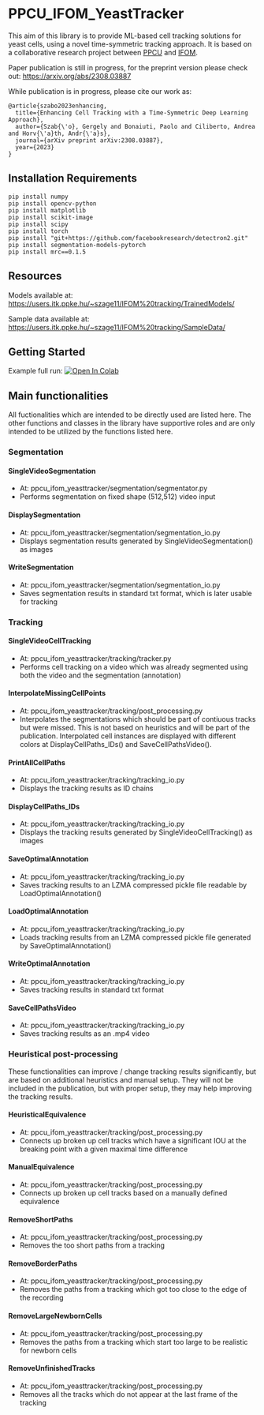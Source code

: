 # PPCU_IFOM_YeastTracker

This aim of this library is to provide ML-based cell tracking solutions for yeast cells, using a novel time-symmetric tracking approach. It is based on a collaborative research project between [PPCU](https://itk.ppke.hu/en) and [IFOM](https://www.ifom.eu/en/).

Paper publication is still in progress, for the preprint version please check out: 
https://arxiv.org/abs/2308.03887

While publication is in progress, please cite our work as:

```
@article{szabo2023enhancing,
  title={Enhancing Cell Tracking with a Time-Symmetric Deep Learning Approach},
  author={Szab{\'o}, Gergely and Bonaiuti, Paolo and Ciliberto, Andrea and Horv{\'a}th, Andr{\'a}s},
  journal={arXiv preprint arXiv:2308.03887},
  year={2023}
}
```

## Installation Requirements
      
```
pip install numpy
pip install opencv-python
pip install matplotlib
pip install scikit-image
pip install scipy
pip install torch
pip install "git+https://github.com/facebookresearch/detectron2.git"
pip install segmentation-models-pytorch
pip install mrc==0.1.5
```

## Resources

Models available at:
https://users.itk.ppke.hu/~szage11/IFOM%20tracking/TrainedModels/

Sample data available at:
https://users.itk.ppke.hu/~szage11/IFOM%20tracking/SampleData/

## Getting Started

Example full run:
[![Open In Colab](https://img.shields.io/badge/Open%20in%20Colab-Open%20Notebook-blue?logo=google-colab)](https://colab.research.google.com/drive/1RezYwQdPQ-eFsBE7oWcIbqv4ylTywhs2?usp=drive_link)

## Main functionalities

All fuctionalities which are intended to be directly used are listed here. The other functions and classes in the library have supportive roles and are only intended to be utilized by the functions listed here.

### Segmentation
#### SingleVideoSegmentation
- At: ppcu_ifom_yeasttracker/segmentation/segmentator.py
- Performs segmentation on fixed shape (512,512) video input 
#### DisplaySegmentation
- At: ppcu_ifom_yeasttracker/segmentation/segmentation_io.py
- Displays segmentation results generated by SingleVideoSegmentation() as images
#### WriteSegmentation
- At: ppcu_ifom_yeasttracker/segmentation/segmentation_io.py
- Saves segmentation results in standard txt format, which is later usable for tracking

### Tracking
#### SingleVideoCellTracking
- At: ppcu_ifom_yeasttracker/tracking/tracker.py
- Performs cell tracking on a video which was already segmented using both the video and the segmentation (annotation)
#### InterpolateMissingCellPoints
- At: ppcu_ifom_yeasttracker/tracking/post_processing.py
- Interpolates the segmentations which should be part of contiuous tracks but were missed. This is not based on heuristics and will be part of the publication. Interpolated cell instances are displayed with different colors at DisplayCellPaths_IDs() and SaveCellPathsVideo().
#### PrintAllCellPaths
- At: ppcu_ifom_yeasttracker/tracking/tracking_io.py
- Displays the tracking results as ID chains
#### DisplayCellPaths_IDs
- At: ppcu_ifom_yeasttracker/tracking/tracking_io.py
- Displays the tracking results generated by SingleVideoCellTracking() as images
#### SaveOptimalAnnotation
- At: ppcu_ifom_yeasttracker/tracking/tracking_io.py
- Saves tracking results to an LZMA compressed pickle file readable by LoadOptimalAnnotation()
#### LoadOptimalAnnotation
- At: ppcu_ifom_yeasttracker/tracking/tracking_io.py
- Loads tracking results from an LZMA compressed pickle file generated by SaveOptimalAnnotation()
#### WriteOptimalAnnotation
- At: ppcu_ifom_yeasttracker/tracking/tracking_io.py
- Saves tracking results in standard txt format
#### SaveCellPathsVideo
- At: ppcu_ifom_yeasttracker/tracking/tracking_io.py
- Saves tracking results as an .mp4 video

### Heuristical post-processing
These functionalities can improve / change tracking results significantly, but are based on additional heuristics and manual setup. They will not be included in the publication, but with proper setup, they may help improving the tracking results.
#### HeuristicalEquivalence
- At: ppcu_ifom_yeasttracker/tracking/post_processing.py
- Connects up broken up cell tracks which have a significant IOU at the breaking point with a given maximal time difference
#### ManualEquivalence
- At: ppcu_ifom_yeasttracker/tracking/post_processing.py
- Connects up broken up cell tracks based on a manually defined equivalence
#### RemoveShortPaths
- At: ppcu_ifom_yeasttracker/tracking/post_processing.py
- Removes the too short paths from a tracking
#### RemoveBorderPaths
- At: ppcu_ifom_yeasttracker/tracking/post_processing.py
- Removes the paths from a tracking which got too close to the edge of the recording 
#### RemoveLargeNewbornCells
- At: ppcu_ifom_yeasttracker/tracking/post_processing.py
- Removes the paths from a tracking which start too large to be realistic for newborn cells
#### RemoveUnfinishedTracks
- At: ppcu_ifom_yeasttracker/tracking/post_processing.py
- Removes all the tracks which do not appear at the last frame of the tracking